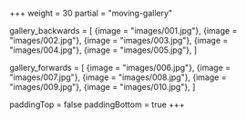 +++
weight = 30
partial = "moving-gallery"

gallery_backwards = [
  {image = "images/001.jpg"},
  {image = "images/002.jpg"},
  {image = "images/003.jpg"},
  {image = "images/004.jpg"},
  {image = "images/005.jpg"},
]

gallery_forwards = [
  {image = "images/006.jpg"},
  {image = "images/007.jpg"},
  {image = "images/008.jpg"},
  {image = "images/009.jpg"},
  {image = "images/010.jpg"},
]

paddingTop = false
paddingBottom = true
+++